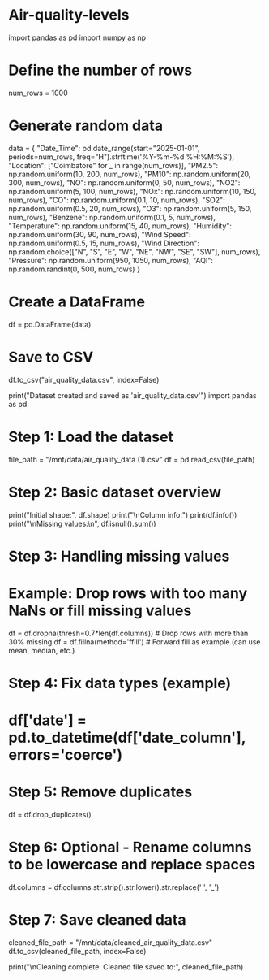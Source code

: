 # Air-quality-levels
import pandas as pd
import numpy as np

# Define the number of rows
num_rows = 1000

# Generate random data
data = {
    "Date_Time": pd.date_range(start="2025-01-01", periods=num_rows, freq="H").strftime('%Y-%m-%d %H:%M:%S'),
    "Location": ["Coimbatore" for _ in range(num_rows)],
    "PM2.5": np.random.uniform(10, 200, num_rows),
    "PM10": np.random.uniform(20, 300, num_rows),
    "NO": np.random.uniform(0, 50, num_rows),
    "NO2": np.random.uniform(5, 100, num_rows),
    "NOx": np.random.uniform(10, 150, num_rows),
    "CO": np.random.uniform(0.1, 10, num_rows),
    "SO2": np.random.uniform(0.5, 20, num_rows),
    "O3": np.random.uniform(5, 150, num_rows),
    "Benzene": np.random.uniform(0.1, 5, num_rows),
    "Temperature": np.random.uniform(15, 40, num_rows),
    "Humidity": np.random.uniform(30, 90, num_rows),
    "Wind Speed": np.random.uniform(0.5, 15, num_rows),
    "Wind Direction": np.random.choice(["N", "S", "E", "W", "NE", "NW", "SE", "SW"], num_rows),
    "Pressure": np.random.uniform(950, 1050, num_rows),
    "AQI": np.random.randint(0, 500, num_rows)
}

# Create a DataFrame
df = pd.DataFrame(data)

# Save to CSV
df.to_csv("air_quality_data.csv", index=False)

print("Dataset created and saved as 'air_quality_data.csv'")
import pandas as pd

# Step 1: Load the dataset
file_path = "/mnt/data/air_quality_data (1).csv"
df = pd.read_csv(file_path)

# Step 2: Basic dataset overview
print("Initial shape:", df.shape)
print("\nColumn info:")
print(df.info())
print("\nMissing values:\n", df.isnull().sum())

# Step 3: Handling missing values
# Example: Drop rows with too many NaNs or fill missing values
df = df.dropna(thresh=0.7*len(df.columns))  # Drop rows with more than 30% missing
df = df.fillna(method='ffill')  # Forward fill as example (can use mean, median, etc.)

# Step 4: Fix data types (example)
# df['date'] = pd.to_datetime(df['date_column'], errors='coerce')

# Step 5: Remove duplicates
df = df.drop_duplicates()

# Step 6: Optional - Rename columns to be lowercase and replace spaces
df.columns = df.columns.str.strip().str.lower().str.replace(' ', '_')

# Step 7: Save cleaned data
cleaned_file_path = "/mnt/data/cleaned_air_quality_data.csv"
df.to_csv(cleaned_file_path, index=False)

print("\nCleaning complete. Cleaned file saved to:", cleaned_file_path)
